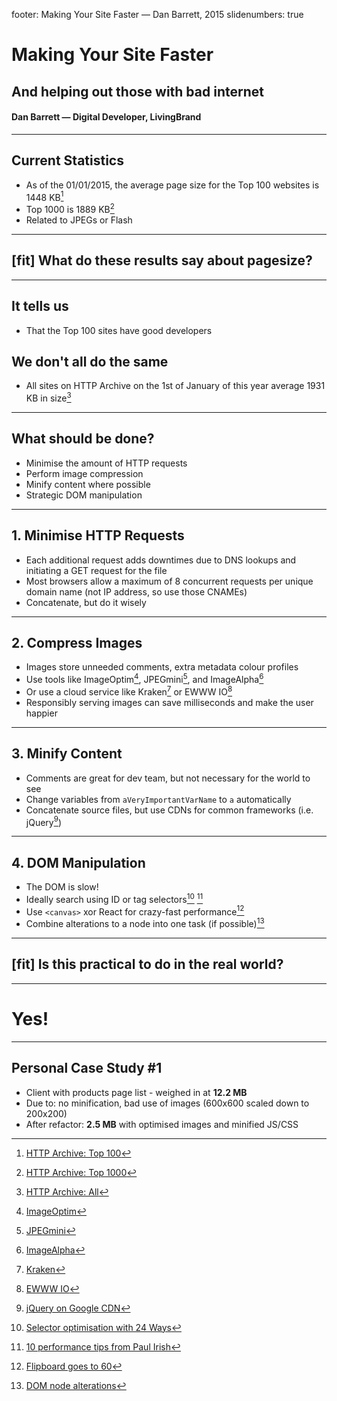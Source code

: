 footer: Making Your Site Faster — Dan Barrett, 2015
slidenumbers: true
# Making Your Site Faster
## And helping out those with bad internet

#### Dan Barrett — Digital Developer, LivingBrand

---

## Current Statistics
- As of the 01/01/2015, the average page size for the Top 100 websites is 1448 KB[^1]
- Top 1000 is 1889 KB[^2]
- Related to JPEGs or Flash

[^1]: [HTTP Archive: Top 100](http://httparchive.org/interesting.php?a=All&l=Jan%201%202015&s=Top100)

[^2]: [HTTP Archive: Top 1000](http://httparchive.org/interesting.php?a=All&l=Jan%201%202015&s=Top1000)

---

## [fit] What do these results say about pagesize?

---

## It tells us
- That the Top 100 sites have good developers

## We don't all do the same
- All sites on HTTP Archive on the 1st of January of this year average 1931 KB in size[^3]

[^3]: [HTTP Archive: All](http://httparchive.org/interesting.php?a=All&l=Jan%201%202015&s=All)

---

## What should be done?
- Minimise the amount of HTTP requests
- Perform image compression
- Minify content where possible
- Strategic DOM manipulation

---

## 1. Minimise HTTP Requests
- Each additional request adds downtimes due to DNS lookups and initiating a GET request for the file
- Most browsers allow a maximum of 8 concurrent requests per unique domain name (not IP address, so use those CNAMEs)
- Concatenate, but do it wisely

---

## 2. Compress Images
- Images store unneeded comments, extra metadata colour profiles
- Use tools like ImageOptim[^4], JPEGmini[^5], and ImageAlpha[^6]
- Or use a cloud service like Kraken[^7] or EWWW IO[^8]
- Responsibly serving images can save milliseconds and make the user happier

[^4]: [ImageOptim](https://imageoptim.com/)

[^5]: [JPEGmini](http://www.jpegmini.com/)

[^6]: [ImageAlpha](http://pngmini.com/)

[^7]: [Kraken](https://kraken.io/)

[^8]: [EWWW IO](http://ewww.io/)

---

## 3. Minify Content
- Comments are great for dev team, but not necessary for the world to see
- Change variables from `aVeryImportantVarName` to `a` automatically
- Concatenate source files, but use CDNs for common frameworks (i.e. jQuery[^9])

[^9]: [jQuery on Google CDN](https://developers.google.com/speed/libraries/devguide#jquery)

---

## 4. DOM Manipulation
- The DOM is slow!
- Ideally search using ID or tag selectors[^10] [^11]
- Use `<canvas>` xor React for crazy-fast performance[^12]
- Combine alterations to a node into one task (if possible)[^13]

[^10]: [Selector optimisation with 24 Ways](http://24ways.org/2011/your-jquery-now-with-less-suck)

[^11]: [10 performance tips from Paul Irish](http://jonraasch.com/blog/10-advanced-jquery-performance-tuning-tips-from-paul-irish)

[^12]: [Flipboard goes to 60](http://engineering.flipboard.com/2015/02/mobile-web/)

[^13]: [DOM node alterations](http://ejohn.org/blog/dom-documentfragments/)

---

## [fit] Is this practical to do in the real world?

---

# Yes!

---

## Personal Case Study #1
- Client with products page list - weighed in at **12.2 MB**
- Due to: no minification, bad use of images (600x600 scaled down to 200x200)
- After refactor: **2.5 MB** with optimised images and minified JS/CSS